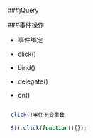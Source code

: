 ###jQuery


###事件操作


* 事件绑定

 * click()
 * bind()
 * delegate()
 * on()
 
 
 
 ```js
  
  click()事件不会重叠
  
  $().click(function(){});
 
 
 ```